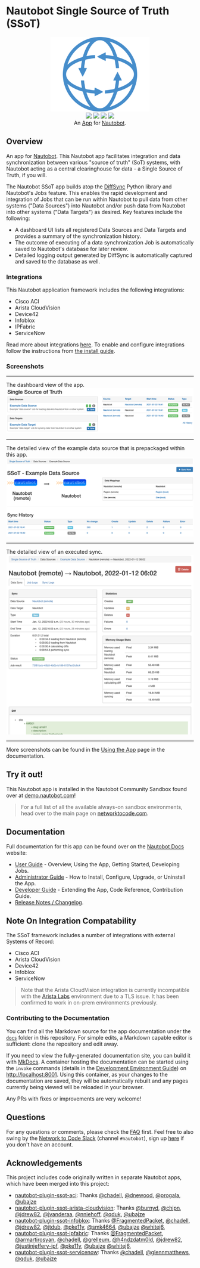 # Nautobot Single Source of Truth (SSoT)

<p align="center">
  <img src="https://raw.githubusercontent.com/nautobot/nautobot-app-ssot/develop/docs/images/icon-nautobot-ssot.png" class="logo" height="200px">
  <br>
  <a href="https://github.com/nautobot/nautobot-app-ssot/actions"><img src="https://github.com/nautobot/nautobot-app-ssot/actions/workflows/ci.yml/badge.svg?branch=main"></a>
  <a href="https://docs.nautobot.com/projects/ssot/en/latest"><img src="https://readthedocs.org/projects/nautobot-app-ssot/badge/"></a>
  <a href="https://pypi.org/project/nautobot-ssot/"><img src="https://img.shields.io/pypi/v/nautobot-ssot"></a>
  <a href="https://pypi.org/project/nautobot-ssot/"><img src="https://img.shields.io/pypi/dm/nautobot-ssot"></a>
  <br>
  An <a href="https://www.networktocode.com/nautobot/apps/">App</a> for <a href="https://nautobot.com/">Nautobot</a>.
</p>


## Overview

An app for [Nautobot](https://github.com/nautobot/nautobot). This Nautobot app facilitates integration and data synchronization between various "source of truth" (SoT) systems, with Nautobot acting as a central clearinghouse for data - a Single Source of Truth, if you will.

The Nautobot SSoT app builds atop the [DiffSync](https://github.com/networktocode/diffsync) Python library and Nautobot's Jobs feature. This enables the rapid development and integration of Jobs that can be run within Nautobot to pull data from other systems ("Data Sources") into Nautobot and/or push data from Nautobot into other systems ("Data Targets") as desired. Key features include the following:

* A dashboard UI lists all registered Data Sources and Data Targets and provides a summary of the synchronization history.
* The outcome of executing of a data synchronization Job is automatically saved to Nautobot's database for later review.
* Detailed logging output generated by DiffSync is automatically captured and saved to the database as well.

### Integrations

This Nautobot application framework includes the following integrations:

- Cisco ACI
- Arista CloudVision
- Device42
- Infoblox
- IPFabric
- ServiceNow

Read more about integrations [here](https://docs.nautobot.com/projects/ssot/en/latest/user/integrations). To enable and configure integrations follow the instructions from [the install guide](https://docs.nautobot.com/projects/ssot/en/latest/admin/install/#integrations-configuration).

### Screenshots

---

The dashboard view of the app.
![Dashboard View](https://raw.githubusercontent.com/nautobot/nautobot-app-ssot/develop/docs/images/dashboard_initial.png)

---

The detailed view of the example data source that is prepackaged within this app.
![Data Source Detail View](https://raw.githubusercontent.com/nautobot/nautobot-app-ssot/develop/docs/images/data_source_detail.png)

---

The detailed view of an executed sync.
![Sync Detail View](https://raw.githubusercontent.com/nautobot/nautobot-app-ssot/develop/docs/images/sync_detail.png)

---

More screenshots can be found in the [Using the App](https://docs.nautobot.com/projects/ssot/en/latest/user/app_use_cases/) page in the documentation.

## Try it out!

This Nautobot app is installed in the Nautobot Community Sandbox found over at [demo.nautobot.com](https://demo.nautobot.com/)!

> For a full list of all the available always-on sandbox environments, head over to the main page on [networktocode.com](https://www.networktocode.com/nautobot/sandbox-environments/).

## Documentation

Full documentation for this app can be found over on the [Nautobot Docs](https://docs.nautobot.com) website:

* [User Guide](https://docs.nautobot.com/projects/ssot/en/latest/user/app_overview/) - Overview, Using the App, Getting Started, Developing Jobs.
* [Administrator Guide](https://docs.nautobot.com/projects/ssot/en/latest/admin/install/) - How to Install, Configure, Upgrade, or Uninstall the App.
* [Developer Guide](https://docs.nautobot.com/projects/ssot/en/latest/dev/contributing/) - Extending the App, Code Reference, Contribution Guide.
* [Release Notes / Changelog](https://docs.nautobot.com/projects/ssot/en/latest/admin/release_notes/).

## Note On Integration Compatability

The SSoT framework includes a number of integrations with external Systems of Record:

* Cisco ACI
* Arista CloudVision
* Device42
* Infoblox
* ServiceNow

> Note that the Arista CloudVision integration is currently incompatible with the [Arista Labs](https://labs.arista.com/) environment due to a TLS issue. It has been confirmed to work in on-prem environments previously.

### Contributing to the Documentation

You can find all the Markdown source for the app documentation under the [`docs`](https://github.com/nautobot/nautobot-app-ssot/tree/develop/docs) folder in this repository. For simple edits, a Markdown capable editor is sufficient: clone the repository and edit away.

If you need to view the fully-generated documentation site, you can build it with [MkDocs](https://www.mkdocs.org/). A container hosting the documentation can be started using the `invoke` commands (details in the [Development Environment Guide](https://docs.nautobot.com/projects/ssot/en/latest/dev/dev_environment/#docker-development-environment)) on [http://localhost:8001](http://localhost:8001). Using this container, as your changes to the documentation are saved, they will be automatically rebuilt and any pages currently being viewed will be reloaded in your browser.

Any PRs with fixes or improvements are very welcome!

## Questions

For any questions or comments, please check the [FAQ](https://docs.nautobot.com/projects/ssot/en/latest/user/faq/) first. Feel free to also swing by the [Network to Code Slack](https://networktocode.slack.com/) (channel `#nautobot`), sign up [here](http://slack.networktocode.com/) if you don't have an account.

## Acknowledgements

This project includes code originally written in separate Nautobot apps, which have been merged into this project:

- [nautobot-plugin-ssot-aci](https://github.com/nautobot/nautobot-plugin-ssot-aci):
    Thanks
    [@chadell](https://github.com/chadell),
    [@dnewood](https://github.com/dnewood),
    [@progala](https://github.com/progala),
    [@ubajze](https://github.com/ubajze)
- [nautobot-plugin-ssot-arista-cloudvision](https://github.com/nautobot/nautobot-plugin-ssot-arista-cloudvision):
    Thanks
    [@burnyd](https://github.com/burnyd),
    [@chipn](https://github.com/chipn),
    [@jdrew82](https://github.com/jdrew82),
    [@jvanderaa](https://github.com/jvanderaa),
    [@nniehoff](https://github.com/nniehoff),
    [@qduk](https://github.com/qduk),
    [@ubajze](https://github.com/ubajze)
- [nautobot-plugin-ssot-infoblox](https://github.com/nautobot/nautobot-plugin-ssot-infoblox):
    Thanks
    [@FragmentedPacket](https://github.com/FragmentedPacket),
    [@chadell](https://github.com/chadell),
    [@jdrew82](https://github.com/jdrew82),
    [@jtdub](https://github.com/jtdub),
    [@pke11y](https://github.com/pke11y),
    [@smk4664](https://github.com/smk4664),
    [@ubajze](https://github.com/ubajze)
    [@whitej6](https://github.com/whitej6),
- [nautobot-plugin-ssot-ipfabric](https://github.com/nautobot/nautobot-plugin-ssot-ipfabric):
    Thanks
    [@FragmentedPacket](https://github.com/FragmentedPacket),
    [@armartirosyan](https://github.com/armartirosyan),
    [@chadell](https://github.com/chadell),
    [@grelleum](https://github.com/grelleum),
    [@h4ndzdatm0ld](https://github.com/h4ndzdatm0ld),
    [@jdrew82](https://github.com/jdrew82),
    [@justinjeffery-ipf](https://github.com/justinjeffery-ipf),
    [@pke11y](https://github.com/pke11y),
    [@ubajze](https://github.com/ubajze)
    [@whitej6](https://github.com/whitej6),
- [nautobot-plugin-ssot-servicenow](https://github.com/nautobot/nautobot-plugin-ssot-servicenow):
    Thanks
    [@chadell](https://github.com/chadell),
    [@glennmatthews](https://github.com/glennmatthews),
    [@qduk](https://github.com/qduk),
    [@ubajze](https://github.com/ubajze)
